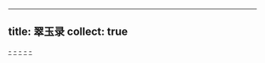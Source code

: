 
---
title: 翠玉录
collect: true
---

[-](/smaragdina/hypodoxia.md#:embed)
[-](/smaragdina/applications.md#:embed)
[-](/smaragdina/lynch-movie.md#:embed)
[-](/smaragdina/celtic-myths.md#:embed)
[-](/smaragdina/mourn-lawvere.md#:embed)
